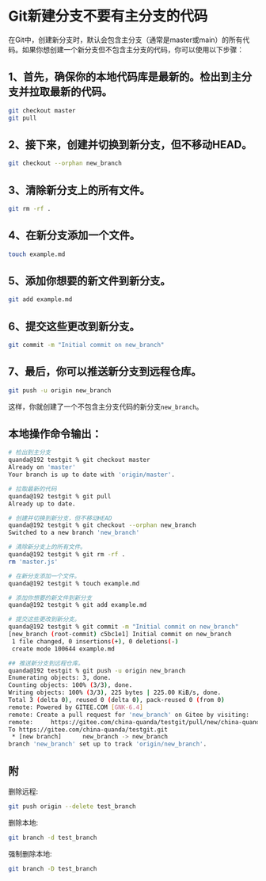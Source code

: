 # Git新建分支不要有主分支的代码

在Git中，创建新分支时，默认会包含主分支（通常是master或main）的所有代码。如果你想创建一个新分支但不包含主分支的代码，你可以使用以下步骤：

## 1、首先，确保你的本地代码库是最新的。检出到主分支并拉取最新的代码。

```bash
git checkout master
git pull
```

## 2、接下来，创建并切换到新分支，但不移动HEAD。

```bash
git checkout --orphan new_branch
```

## 3、清除新分支上的所有文件。
```bash
git rm -rf .
```

## 4、在新分支添加一个文件。
```bash
touch example.md
```

## 5、添加你想要的新文件到新分支。
```bash
git add example.md
```

## 6、提交这些更改到新分支。
```bash
git commit -m "Initial commit on new_branch"
```

## 7、最后，你可以推送新分支到远程仓库。
```bash
git push -u origin new_branch
```

这样，你就创建了一个不包含主分支代码的新分支`new_branch`。

## 本地操作命令输出：
```bash
# 检出到主分支
quanda@192 testgit % git checkout master
Already on 'master'
Your branch is up to date with 'origin/master'.

# 拉取最新的代码
quanda@192 testgit % git pull
Already up to date.

# 创建并切换到新分支，但不移动HEAD
quanda@192 testgit % git checkout --orphan new_branch
Switched to a new branch 'new_branch'

# 清除新分支上的所有文件。
quanda@192 testgit % git rm -rf .
rm 'master.js'

# 在新分支添加一个文件。
quanda@192 testgit % touch example.md

# 添加你想要的新文件到新分支
quanda@192 testgit % git add example.md

# 提交这些更改到新分支。
quanda@192 testgit % git commit -m "Initial commit on new_branch"
[new_branch (root-commit) c5bc1e1] Initial commit on new_branch
 1 file changed, 0 insertions(+), 0 deletions(-)
 create mode 100644 example.md

## 推送新分支到远程仓库。
quanda@192 testgit % git push -u origin new_branch
Enumerating objects: 3, done.
Counting objects: 100% (3/3), done.
Writing objects: 100% (3/3), 225 bytes | 225.00 KiB/s, done.
Total 3 (delta 0), reused 0 (delta 0), pack-reused 0 (from 0)
remote: Powered by GITEE.COM [GNK-6.4]
remote: Create a pull request for 'new_branch' on Gitee by visiting:
remote:     https://gitee.com/china-quanda/testgit/pull/new/china-quanda:new_branch...china-quanda:master
To https://gitee.com/china-quanda/testgit.git
 * [new branch]      new_branch -> new_branch
branch 'new_branch' set up to track 'origin/new_branch'.
```

## 附
删除远程: 
```bash
git push origin --delete test_branch
```
删除本地: 
```bash
git branch -d test_branch
```
强制删除本地: 
```bash
git branch -D test_branch
```